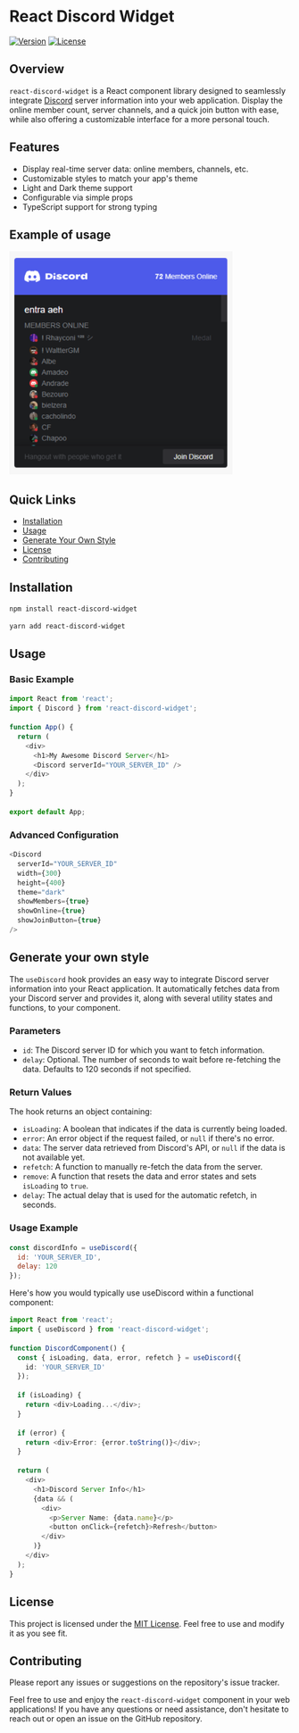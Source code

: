 # React Discord Widget

[![Version](https://img.shields.io/github/package-json/v/SnowRunescape/react-discord-widget)](https://github.com/SnowRunescape/react-discord-widget/releases)
[![License](https://img.shields.io/badge/license-MIT-blue.svg)](https://github.com/SnowRunescape/react-discord-widget/blob/main/LICENSE)

## Overview

`react-discord-widget` is a React component library designed to seamlessly integrate <a href="https://discord.com" target="_blank">Discord</a> server information into your web application. Display the online member count, server channels, and a quick join button with ease, while also offering a customizable interface for a more personal touch.

## Features

- Display real-time server data: online members, channels, etc.
- Customizable styles to match your app's theme
- Light and Dark theme support
- Configurable via simple props
- TypeScript support for strong typing

## Example of usage
<img src="example.png" alt="Example Image" width="400" height="400"> <!-- Adjust the width and height as needed -->

## Quick Links

- [Installation](#installation)
- [Usage](#usage)
- [Generate Your Own Style](#generate-your-own-style)
- [License](#license)
- [Contributing](#contributing)

## Installation

```bash
npm install react-discord-widget
```
```bash
yarn add react-discord-widget
```

## Usage
### Basic Example
```typescript
import React from 'react';
import { Discord } from 'react-discord-widget';

function App() {
  return (
    <div>
      <h1>My Awesome Discord Server</h1>
      <Discord serverId="YOUR_SERVER_ID" />
    </div>
  );
}

export default App;
```

### Advanced Configuration
```typescript
<Discord
  serverId="YOUR_SERVER_ID"
  width={300}
  height={400}
  theme="dark"
  showMembers={true}
  showOnline={true}
  showJoinButton={true}
/>
```
## Generate your own style

The `useDiscord` hook provides an easy way to integrate Discord server information into your React application. It automatically fetches data from your Discord server and provides it, along with several utility states and functions, to your component.

### Parameters

- `id`: The Discord server ID for which you want to fetch information.
- `delay`: Optional. The number of seconds to wait before re-fetching the data. Defaults to 120 seconds if not specified.

### Return Values

The hook returns an object containing:

- `isLoading`: A boolean that indicates if the data is currently being loaded.
- `error`: An error object if the request failed, or `null` if there's no error.
- `data`: The server data retrieved from Discord's API, or `null` if the data is not available yet.
- `refetch`: A function to manually re-fetch the data from the server.
- `remove`: A function that resets the data and error states and sets `isLoading` to `true`.
- `delay`: The actual delay that is used for the automatic refetch, in seconds.

### Usage Example

```jsx
const discordInfo = useDiscord({
  id: 'YOUR_SERVER_ID',
  delay: 120
});
```

Here's how you would typically use useDiscord within a functional component:
```typescript
import React from 'react';
import { useDiscord } from 'react-discord-widget';

function DiscordComponent() {
  const { isLoading, data, error, refetch } = useDiscord({
    id: 'YOUR_SERVER_ID'
  });

  if (isLoading) {
    return <div>Loading...</div>;
  }

  if (error) {
    return <div>Error: {error.toString()}</div>;
  }

  return (
    <div>
      <h1>Discord Server Info</h1>
      {data && (
        <div>
          <p>Server Name: {data.name}</p>
          <button onClick={refetch}>Refresh</button>
        </div>
      )}
    </div>
  );
}
```

## License
This project is licensed under the [MIT License](https://github.com/SnowRunescape/react-discord-widget/blob/master/LICENSE). Feel free to use and modify it as you see fit.

## Contributing
Please report any issues or suggestions on the repository's issue tracker.

Feel free to use and enjoy the `react-discord-widget` component in your web applications! If you have any questions or need assistance, don't hesitate to reach out or open an issue on the GitHub repository.
